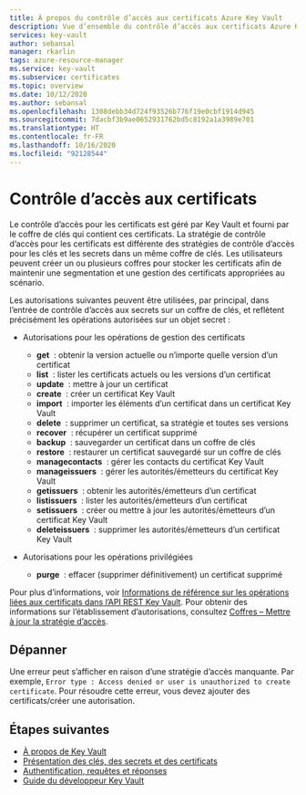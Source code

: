 ```yaml
---
title: À propos du contrôle d’accès aux certificats Azure Key Vault
description: Vue d’ensemble du contrôle d’accès aux certificats Azure Key Vault
services: key-vault
author: sebansal
manager: rkarlin
tags: azure-resource-manager
ms.service: key-vault
ms.subservice: certificates
ms.topic: overview
ms.date: 10/12/2020
ms.author: sebansal
ms.openlocfilehash: 1308debb34d724f93526b776f19e0cbf1914d945
ms.sourcegitcommit: 7dacbf3b9ae0652931762bd5c8192a1a3989e701
ms.translationtype: HT
ms.contentlocale: fr-FR
ms.lasthandoff: 10/16/2020
ms.locfileid: "92128544"
---
```

# <a name="certificate-access-control"></a>Contrôle d’accès aux certificats

 Le contrôle d’accès pour les certificats est géré par Key Vault et fourni par le coffre de clés qui contient ces certificats. La stratégie de contrôle d’accès pour les certificats est différente des stratégies de contrôle d’accès pour les clés et les secrets dans un même coffre de clés. Les utilisateurs peuvent créer un ou plusieurs coffres pour stocker les certificats afin de maintenir une segmentation et une gestion des certificats appropriées au scénario.  

 Les autorisations suivantes peuvent être utilisées, par principal, dans l’entrée de contrôle d’accès aux secrets sur un coffre de clés, et reflètent précisément les opérations autorisées sur un objet secret :  

- Autorisations pour les opérations de gestion des certificats
  - **get**  : obtenir la version actuelle ou n’importe quelle version d’un certificat
  - **list**  : lister les certificats actuels ou les versions d’un certificat  
  - **update**  : mettre à jour un certificat
  - **create**  : créer un certificat Key Vault
  - **import**  : importer les éléments d’un certificat dans un certificat Key Vault
  - **delete**  : supprimer un certificat, sa stratégie et toutes ses versions  
  - **recover**  : récupérer un certificat supprimé
  - **backup**  : sauvegarder un certificat dans un coffre de clés
  - **restore**  : restaurer un certificat sauvegardé sur un coffre de clés
  - **managecontacts**  : gérer les contacts du certificat Key Vault  
  - **manageissuers**  : gérer les autorités/émetteurs du certificat Key Vault
  - **getissuers**  : obtenir les autorités/émetteurs d’un certificat
  - **listissuers**  : lister les autorités/émetteurs d’un certificat  
  - **setissuers**  : créer ou mettre à jour les autorités/émetteurs d’un certificat Key Vault  
  - **deleteissuers**  : supprimer les autorités/émetteurs d’un certificat Key Vault  
 
- Autorisations pour les opérations privilégiées
  - **purge**  : effacer (supprimer définitivement) un certificat supprimé

Pour plus d’informations, voir [Informations de référence sur les opérations liées aux certificats dans l’API REST Key Vault](/rest/api/keyvault). Pour obtenir des informations sur l’établissement d’autorisations, consultez [Coffres – Mettre à jour la stratégie d’accès](/rest/api/keyvault/vaults/updateaccesspolicy).

## <a name="troubleshoot"></a>Dépanner
Une erreur peut s’afficher en raison d’une stratégie d’accès manquante. Par exemple, ```Error type : Access denied or user is unauthorized to create certificate```. Pour résoudre cette erreur, vous devez ajouter des certificats/créer une autorisation.

## <a name="next-steps"></a>Étapes suivantes

- [À propos de Key Vault](../general/overview.md)
- [Présentation des clés, des secrets et des certificats](../general/about-keys-secrets-certificates.md)
- [Authentification, requêtes et réponses](../general/authentication-requests-and-responses.md)
- [Guide du développeur Key Vault](../general/developers-guide.md)
